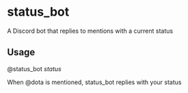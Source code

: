 # status_bot
A Discord bot that replies to mentions with a current status

## Usage

@status_bot *status*

When @dota is mentioned, status_bot replies with your status
